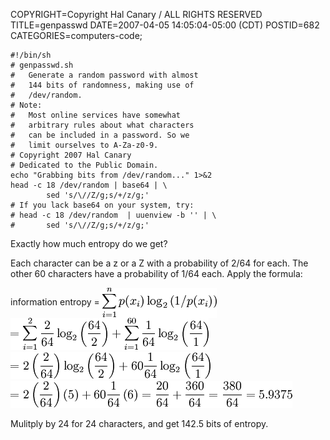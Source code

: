 COPYRIGHT=Copyright Hal Canary / ALL RIGHTS RESERVED
TITLE=genpasswd
DATE=2007-04-05 14:05:04-05:00 (CDT)
POSTID=682
CATEGORIES=computers-code;

    #!/bin/sh
    # genpasswd.sh
    #   Generate a random password with almost
    #   144 bits of randomness, making use of
    #   /dev/random.
    # Note:
    #   Most online services have somewhat
    #   arbitrary rules about what characters
    #   can be included in a password. So we
    #   limit ourselves to A-Za-z0-9.
    # Copyright 2007 Hal Canary
    # Dedicated to the Public Domain.
    echo "Grabbing bits from /dev/random..." 1>&2
    head -c 18 /dev/random | base64 | \
            sed 's/\//Z/g;s/+/z/g;'
    # If you lack base64 on your system, try:
    # head -c 18 /dev/random  | uuenview -b '' | \
    #       sed 's/\//Z/g;s/+/z/g;'
    

Exactly how much entropy do we get?

Each character can be a z or a Z with a probability of 2/64 for each. The other 60 characters have a probability of 1/64 each. Apply the formula:

<div class="centered">information entropy = <img src="/images/information-entropy.png" width="183" height="48" alt="\displaystyle{\sum_{i=1}^np(x_i)\log_2 \left(1/p(x_i)\right)}" style="vertical-align:middle;"><br><img src="/images/information-entropy2.png" width="317" height="52" alt="= \displaystyle{\sum_{i=1}^{2}\frac{2}{64} \log_2 \left({\frac{64}{2}}\right)} + \displaystyle{\sum_{i=1}^{60}\frac{1}{64} \log_2 \left({\frac{64}{1}}\right)}"><br><img src="/images/information-entropy3.png" width="320" height="43" alt="= 2 \left({\frac{2}{64}}\right) \log_2 \left({\frac{64}{2}}\right) + 60 \frac{1}{64} \log_2 \left({\frac{64}{1}}\right)"><br><img src="/images/information-entropy4.png" alt="= 2 \left({\frac{2}{64}}\right) \left({5}\right) + 60 \frac{1}{64} \left({6}\right) = \frac{20}{64} + \frac{360}{64} = \frac{380}{64} = 5.9375"></div>

Mulitply by 24 for 24 characters, and get 142.5 bits of entropy.
